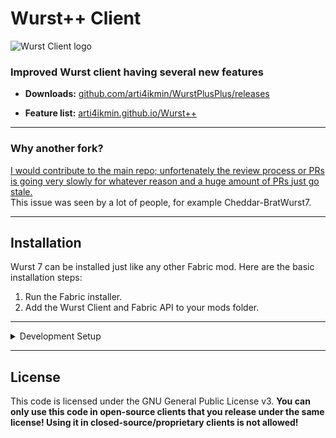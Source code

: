 # Wurst++ Client

![Wurst Client logo](https://arti4ikmin.github.io/Wurst++/img/w++%20nobg.png)

### Improved Wurst client having several new features

- **Downloads:** [github.com/arti4ikmin/WurstPlusPlus/releases](https://github.com/arti4ikmin/WurstPlusPlus/releases)

- **Feature list:** [arti4ikmin.github.io/Wurst++](https://arti4ikmin.github.io/Wurst++/index.html)

---
### Why another fork?
[I would contribute to the main repo; unfortenately the review process or PRs 
is going very slowly for whatever reason and a huge amount of PRs just go stale.](https://github.com/Wurst-Imperium/Wurst7/pull/318#issuecomment-1046826198)
<br> This issue was seen by a lot of people, for example Cheddar-BratWurst7.


---

## Installation

Wurst 7 can be installed just like any other Fabric mod. Here are the basic installation steps:

1. Run the Fabric installer.
2. Add the Wurst Client and Fabric API to your mods folder.

---
<details>
<summary> Development Setup </summary>

> [!IMPORTANT]
> Make sure you have [Java Development Kit 21](https://go.wimods.net/from/github.com/Wurst-Imperium/Wurst7?to=https%3A%2F%2Fadoptium.net%2F%3Fvariant%3Dopenjdk21%26jvmVariant%3Dhotspot) installed. It won't work with other versions.


### Development using IntelliJ IDEA

```pwsh
git clone https://github.com/arti4ikmin/WurstPlusPlus.git
cd WurstPlusPlus
./gradlew genSources idea
```


### Development using Eclipse

1. Clone the repository:

   ```pwsh
   git clone https://github.com/arti4ikmin/WurstPlusPlus.git
   cd WurstPlusPlus
   ```

2. Generate the sources:

   ```pwsh
   ./gradlew genSources eclipse
   ```

3. In Eclipse, go to `Import...` > `Existing Projects into Workspace` and select this project.

4. **Optional:** Right-click on the project and select `Properties` > `Java Code Style`. Then under `Clean Up`, `Code Templates`, `Formatter`, import the respective files in the `codestyle` folder.

### Development using VSCode / Cursor

> [!TIP]
> You'll probably want to install the [Extension Pack for Java](https://marketplace.visualstudio.com/items?itemName=vscjava.vscode-java-pack) to make development easier.

1. Clone the repository:

   ```pwsh
   git clone https://github.com/Wurst-Imperium/Wurst7.git
   cd WurstPlusPlus
   ```

2. Generate the sources:

   ```pwsh
   ./gradlew genSources vscode
   ```

3. Open the `Wurst7` folder in VSCode / Cursor.

4. **Optional:** In the VSCode settings, set `java.format.settings.url` to `https://raw.githubusercontent.com/Wurst-Imperium/Wurst7/master/codestyle/formatter.xml` and `java.format.settings.profile` to `Wurst-Imperium`.
</details>

---

## License

This code is licensed under the GNU General Public License v3. **You can only use this code in open-source clients that you release under the same license! Using it in closed-source/proprietary clients is not allowed!**
